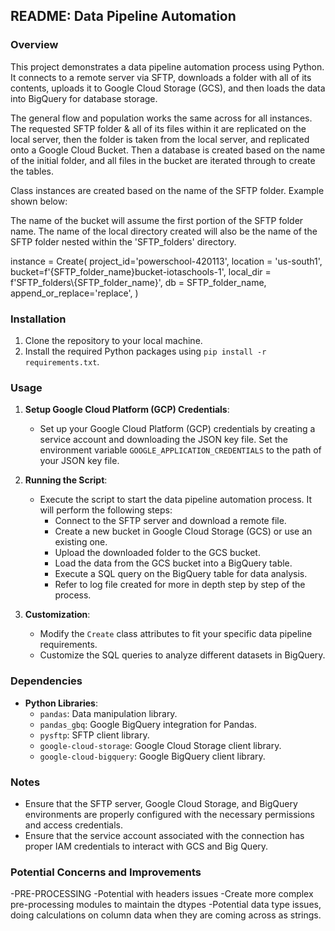 ## README: Data Pipeline Automation

### Overview
This project demonstrates a data pipeline automation process using Python. It connects to a remote server via SFTP, downloads a folder with all of its contents, uploads it to Google Cloud Storage (GCS), and then loads the data into BigQuery for database storage. 

The general flow and population works the same across for all instances. The requested SFTP folder & all of its files within it are replicated on the local server, then the folder is taken from the local server, and replicated onto a Google Cloud Bucket. Then a database is created based on the name of the initial folder, and all files in the bucket are iterated through to create the tables. 

Class instances are created based on the name of the SFTP folder. Example shown below:

The name of the bucket will assume the first portion of the SFTP folder name. The name of the local directory created will also be the name of the SFTP folder nested within the 'SFTP_folders' directory. 

instance = Create(
               project_id='powerschool-420113',
               location = 'us-south1',
               bucket=f'{SFTP_folder_name}bucket-iotaschools-1',
               local_dir = f'SFTP_folders\\{SFTP_folder_name}',
               db = SFTP_folder_name,
               append_or_replace='replace',
               )


### Installation
1. Clone the repository to your local machine.
2. Install the required Python packages using `pip install -r requirements.txt`.

### Usage
1. **Setup Google Cloud Platform (GCP) Credentials**:
   - Set up your Google Cloud Platform (GCP) credentials by creating a service account and downloading the JSON key file. Set the environment variable `GOOGLE_APPLICATION_CREDENTIALS` to the path of your JSON key file.
   

3. **Running the Script**:
   - Execute the script to start the data pipeline automation process. It will perform the following steps:
     - Connect to the SFTP server and download a remote file.
     - Create a new bucket in Google Cloud Storage (GCS) or use an existing one.
     - Upload the downloaded folder to the GCS bucket.
     - Load the data from the GCS bucket into a BigQuery table.
     - Execute a SQL query on the BigQuery table for data analysis.
     - Refer to log file created for more in depth step by step of the process.



4. **Customization**:
   - Modify the `Create` class attributes to fit your specific data pipeline requirements.
   - Customize the SQL queries to analyze different datasets in BigQuery.

### Dependencies
- **Python Libraries**:
  - `pandas`: Data manipulation library.
  - `pandas_gbq`: Google BigQuery integration for Pandas.
  - `pysftp`: SFTP client library.
  - `google-cloud-storage`: Google Cloud Storage client library.
  - `google-cloud-bigquery`: Google BigQuery client library.

### Notes
- Ensure that the SFTP server, Google Cloud Storage, and BigQuery environments are properly configured with the necessary permissions and access credentials.
- Ensure that the service account associated with the connection has proper IAM credentials to interact with GCS and Big Query. 

### Potential Concerns and Improvements

-PRE-PROCESSING
-Potential with headers issues
-Create more complex pre-processing modules to maintain the dtypes
-Potential data type issues, doing calculations on column data when they are coming across as strings.

